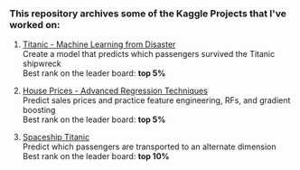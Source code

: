 ### This repository archives some of the Kaggle Projects that I've worked on:

1. [Titanic - Machine Learning from Disaster](https://www.kaggle.com/competitions/titanic)\
  Create a model that predicts which passengers survived the Titanic shipwreck\
  Best rank on the leader board: **top 5%** 
  
2. [House Prices - Advanced Regression Techniques](https://www.kaggle.com/competitions/house-prices-advanced-regression-techniques)\
  Predict sales prices and practice feature engineering, RFs, and gradient boosting\
  Best rank on the leader board: **top 5%**

3. [Spaceship Titanic](https://www.kaggle.com/competitions/spaceship-titanic)\
  Predict which passengers are transported to an alternate dimension
  Best rank on the leader board: **top 10%**
